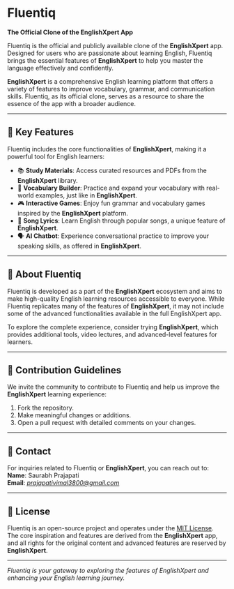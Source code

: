 # Fluentiq  
**The Official Clone of the EnglishXpert App**  

Fluentiq is the official and publicly available clone of the **EnglishXpert** app. Designed for users who are passionate about learning English, Fluentiq brings the essential features of **EnglishXpert** to help you master the language effectively and confidently.  

**EnglishXpert** is a comprehensive English learning platform that offers a variety of features to improve vocabulary, grammar, and communication skills. Fluentiq, as its official clone, serves as a resource to share the essence of the app with a broader audience.  

---

## 🌟 Key Features  
Fluentiq includes the core functionalities of **EnglishXpert**, making it a powerful tool for English learners:  
- 📚 **Study Materials**: Access curated resources and PDFs from the **EnglishXpert** library.  
- 🧠 **Vocabulary Builder**: Practice and expand your vocabulary with real-world examples, just like in **EnglishXpert**.  
- 🎮 **Interactive Games**: Enjoy fun grammar and vocabulary games inspired by the **EnglishXpert** platform.  
- 🎵 **Song Lyrics**: Learn English through popular songs, a unique feature of **EnglishXpert**.  
- 🗣️ **AI Chatbot**: Experience conversational practice to improve your speaking skills, as offered in **EnglishXpert**.  

---

## 📂 About Fluentiq  
Fluentiq is developed as a part of the **EnglishXpert** ecosystem and aims to make high-quality English learning resources accessible to everyone. While Fluentiq replicates many of the features of **EnglishXpert**, it may not include some of the advanced functionalities available in the full EnglishXpert app.  

To explore the complete experience, consider trying **EnglishXpert**, which provides additional tools, video lectures, and advanced-level features for learners.  

---

## 🤝 Contribution Guidelines  
We invite the community to contribute to Fluentiq and help us improve the **EnglishXpert** learning experience:  
1. Fork the repository.  
2. Make meaningful changes or additions.  
3. Open a pull request with detailed comments on your changes.  

---

## 📧 Contact  
For inquiries related to Fluentiq or **EnglishXpert**, you can reach out to:  
**Name**: Saurabh Prajapati  
**Email**: *prajapativimal3800@gmail.com*  

---

## 📄 License  
Fluentiq is an open-source project and operates under the [MIT License](LICENSE).  
The core inspiration and features are derived from the **EnglishXpert** app, and all rights for the original content and advanced features are reserved by **EnglishXpert**.  

---

*Fluentiq is your gateway to exploring the features of EnglishXpert and enhancing your English learning journey.*  
